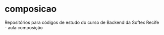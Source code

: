 # composicao
Repositórios para códigos de estudo do curso de Backend da Softex Recife - aula composição
